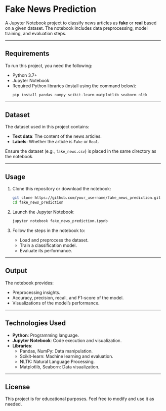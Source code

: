 # Fake News Prediction

A Jupyter Notebook project to classify news articles as **fake** or **real** based on a given dataset. The notebook includes data preprocessing, model training, and evaluation steps.

---

## Requirements

To run this project, you need the following:
- Python 3.7+
- Jupyter Notebook
- Required Python libraries (install using the command below):  
  ```bash
  pip install pandas numpy scikit-learn matplotlib seaborn nltk
  ```

---

## Dataset
The dataset used in this project contains:
- **Text data**: The content of the news articles.
- **Labels**: Whether the article is `Fake` or `Real`.

Ensure the dataset (e.g., `fake_news.csv`) is placed in the same directory as the notebook.

---

## Usage
1. Clone this repository or download the notebook:
   ```bash
   git clone https://github.com/your_username/fake_news_prediction.git
   cd fake_news_prediction
   ```

2. Launch the Jupyter Notebook:
   ```bash
   jupyter notebook fake_news_prediction.ipynb
   ```

3. Follow the steps in the notebook to:
   - Load and preprocess the dataset.
   - Train a classification model.
   - Evaluate its performance.

---

## Output
The notebook provides:
- Preprocessing insights.
- Accuracy, precision, recall, and F1-score of the model.
- Visualizations of the model’s performance.

---

## Technologies Used
- **Python**: Programming language.
- **Jupyter Notebook**: Code execution and visualization.
- **Libraries**:
  - Pandas, NumPy: Data manipulation.
  - Scikit-learn: Machine learning and evaluation.
  - NLTK: Natural Language Processing.
  - Matplotlib, Seaborn: Data visualization.

---

## License
This project is for educational purposes. Feel free to modify and use it as needed.  

